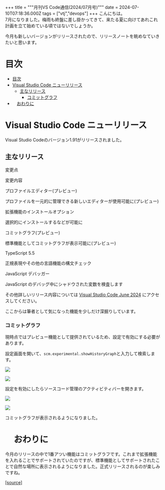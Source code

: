 +++
title = """月刊VS Code通信(2024/07月号)"""
date = 2024-07-10T07:18:36.000Z
tags = ["vtj","devops"]
+++
こんにちは。  
7月になりました。梅雨も終盤に差し掛かってきて、来たる夏に向けてあれこれ計画を立て始めている頃ではないでしょうか。

今月も新しいバージョンがリリースされたので、リリースノートを眺めなていきたいと思います。

目次
==

*   [目次](#目次)
*   [Visual Studio Code ニューリリース](#Visual-Studio-Code-ニューリリース)
    *   [主なリリース](#主なリリース)
        *   [コミットグラフ](#コミットグラフ)
*   　[おわりに](#おわりに)

Visual Studio Code ニューリリース
==========================

Visual Studio Codeのバージョン1.91がリリースされました。

主なリリース
------

変更点

変更内容

プロファイルエディター(プレビュー)

プロファイルを一元的に管理できる新しいエディターが使用可能に(プレビュー)

拡張機能のインストールオプション

選択的にインストールするなどが可能に

コミットグラフ(プレビュー)

標準機能としてコミットグラフが表示可能に(プレビュー)

TypeScript 5.5

正規表現やその他の言語機能の構文チェック

JavaScript デバッガー

JavaScript のデバッグ中にシャドウされた変数を検査します

その他詳しいリリース内容については [Visual Studio Code June 2024](https://code.visualstudio.com/updates/v1_91) にアクセスしてください。

ここからは筆者として気になった機能を少しだけ深掘りしています。

### コミットグラフ

現時点ではプレビュー機能として提供されているため、設定で有効にする必要があります。

設定画面を開いて、`scm.experimental.showHistoryGraph`と入力して検索します。

![](https://cdn-ak.f.st-hatena.com/images/fotolife/v/virtualtech/20240710/20240710161837.png)

![](https://cdn-ak.f.st-hatena.com/images/fotolife/v/virtualtech/20240710/20240710161840.png)

設定を有効にしたらソースコード管理のアクティビティバーを開きます。

![](https://cdn-ak.f.st-hatena.com/images/fotolife/v/virtualtech/20240710/20240710161844.png)

![](https://cdn-ak.f.st-hatena.com/images/fotolife/v/virtualtech/20240710/20240710161846.png)

コミットグラフが表示されるようになりました。

　おわりに
=====

今月のリリースの中で1番アツい機能はコミットグラフです。これまで拡張機能を入れることでサポートされていたのですが、標準機能としてサポートされたことで自然な場所に表示されるようになりました。正式リリースされるのが楽しみですね。

[[source]](https://devops-blog.virtualtech.jp/entry/20240710/1720595916)
